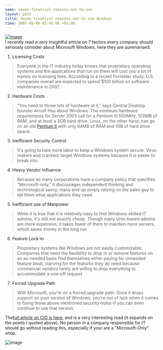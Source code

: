 ```yaml
--- 
name: seven-financial-reasons-not-to-use 
layout: post 
title: Seven financial reasons not to use Windows 
time: 2007-08-06 01:45:00 +01:00
---
```


[![image](http://img516.imageshack.us/img516/8713/windowslogo2oy4.jpg)](http://img516.imageshack.us/my.php?image=windowslogo2oy4.jpg)  
I recently read a very insightful article on 7 factors every company
should seriously consider about Microsoft Windows, here they are
summarised:  
  
1. Licensing Costs  
> Everyone in the IT industry today knows that proprietary operating
> systems and the applications that run on them will cost you a lot of
> money on licensing fees. According to a recent Forrester study, U.S.
> companies overall are expected to spend $100 billion on software
> maintenance in 2007.

2. Hardware Costs  
> "You need to throw lots of hardware at it," says Central Desktop
> founder Arnulf Hsu about Windows. The minimum hardware requirements
> for Server 2003 call for a Pentium III 550MHz, 512MB of RAM, and at
> least a 3GB hard drive. Linux, on the other hand, can go on an old
> [Pentium
> II](http://www.cio.com/article/126950/subject/Intel+Pentium+Processors "More stories related to Intel Pentium Processors")
> with only 64MB of RAM and 1GB of hard drive space.  

  
3. Inefficient Security Control  
> It's going to take more labor to keep a Windows system secure. Virus
> makers and crackers target Windows systems because it is easier to
> break into.

  
4. Heavy Vendor Influence  
> Because so many corporations have a company policy that specifies
> "Microsoft-only," it discourages independent thinking and
> technological savvy; many end up simply relying on the sales guy to
> tell them what applications they need.

5. Inefficient use of Manpower  
> While it is true that it is relatively easy to find Windows-skilled IT
> admins, it's still not exactly cheap. Though many Unix-based admins
> are more expensive, it takes fewer of them to maintain more servers,
> which saves money in the long run.

6. Feature Lock-in  
> Proprietary systems like Windows are not easily customizable.
> Companies that need the flexibility to drop in or remove features on
> an as-needed basis find themselves either paying for unneeded feature
> bloat, starving for the features they do need because commercial
> vendors rarely are willing to drop everything to accommodate a one-off
> request

7. Forced Upgrade Path  
> With Microsoft, you're on a forced upgrade path. Once it drops support
> on your version of Windows, you're out of luck when it comes to fixing
> those above mentioned security holes-if you can even continue to use
> that version.

The[full article on CIO is here](http://www.cio.com/article/126950/),
and is a very interesting read (it expands on the points I quoted
above). No person in a company responsible for IT should go without
reading this, especially if your are a "Microsoft-Only" shop.  
  

  
![image](https://blogger.googleusercontent.com/tracker/7231752728434532377-2404070352139807744?l=neil.grogan.ie)
